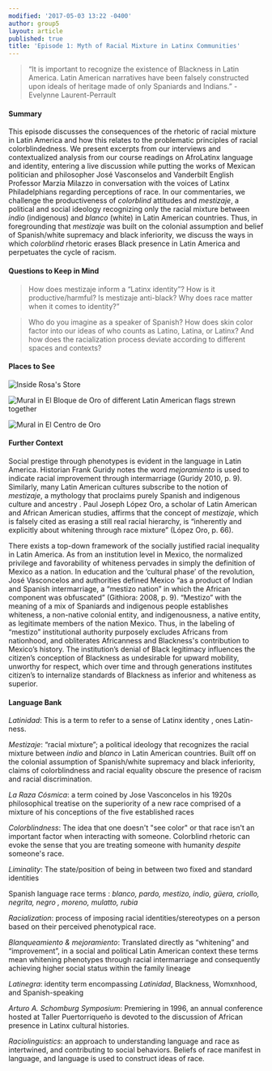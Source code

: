 ```yaml
---
modified: '2017-05-03 13:22 -0400'
author: group5
layout: article
published: true
title: 'Episode 1: Myth of Racial Mixture in Latinx Communities'
---
```

> “It is important to recognize the existence of Blackness in Latin America. Latin American narratives have been falsely constructed upon ideals of heritage made of only Spaniards and Indians.” - Evelynne Laurent-Perrault

#### Summary

This episode discusses the consequences of the rhetoric of racial mixture in Latin America and how this relates to the problematic principles of racial colorblindedness. We present excerpts from our interviews and contextualized analysis from our course readings on AfroLatinx language and identity, entering a live discussion while putting the works of Mexican politician and philosopher José Vasconselos and Vanderbilt English Professor Marzia Milazzo in conversation with the voices of Latinx Philadelphians regarding perceptions of race. In our commentaries, we challenge the productiveness of *colorblind* attitudes and *mestizaje*, a political and social ideology recognizing only the racial mixture between *indio* (indigenous) and *blanco* (white) in Latin American countries. Thus, in foregrounding that *mestizaje* was built on the colonial assumption and belief of Spanish/white supremacy and black inferiority, we discuss the ways in which *colorblind* rhetoric erases Black presence in Latin America and perpetuates the cycle of racism. 

#### Questions to Keep in Mind

> How does mestizaje inform a “Latinx identity”? How is it productive/harmful? Is mestizaje anti-black? Why does race matter when it comes to identity?” 

>Who do you imagine as a speaker of Spanish? How does skin color factor into our ideas of who counts as Latino, Latina, or Latinx? And how does the racialization process deviate according to different spaces and contexts?


#### Places to See

![Inside Rosa's Store]({{site.url}}/images/IMG_0982.JPG)

![Mural in El Bloque de Oro of different Latin American flags strewn together]({{site.url}}/images/20170213_160538.jpg)

![Mural in El Centro de Oro ]({{site.url}}/images/File_002.jpeg)

#### Further Context

Social prestige through phenotypes is evident in the language in Latin America. Historian Frank Guridy notes the word *mejoramiento* is used to indicate racial improvement through intermarriage (Guridy 2010, p. 9). Similarly, many Latin American cultures subscribe to the notion of *mestizaje*, a mythology that proclaims <span class="soundcite" data-url="{{ site.audio }}Evelynne_No_country_without_Africans.mp3" data-start="00000" data-end="25000" data-plays="1"> purely Spanish and indigenous culture and ancestry </span>. Paul Joseph López Oro, a scholar of Latin American and African American studies, affirms that the concept of *mestizaje*, which is falsely cited as erasing a still real racial hierarchy, is “inherently and explicitly about whitening through race mixture” (López Oro, p. 66).

There exists a top-down framework of the socially justified racial inequality in Latin America. As from an institution level in Mexico, the normalized privilege and favorability of whiteness pervades in simply the definition of Mexico as a nation. In education and the ‘cultural phase’ of the revolution, <span class="soundcite" data-url="{{ site.audio }}Evelyne_It_is_important_to_recognize.mp3" data-start="00000" data-end="43000" data-plays="1"> José Vasconcelos and authorities defined Mexico “as a product of Indian and Spanish intermarriage, a “mestizo nation” in which the African component was obfuscated” </span> (Githiora: 2008, p. 9). “Mestizo” with the meaning of a mix of Spaniards and indigenous people establishes whiteness, a non-native colonial entity, and indigenousness, a native entity, as legitimate members of the nation Mexico. Thus, in the labeling of “mestizo” institutional authority purposely excludes Africans from nationhood, and obliterates Africanness and Blackness's contribution to Mexico’s history. The institution’s denial of Black legitimacy influences the citizen’s conception of Blackness as undesirable for upward mobility, unworthy for respect, which over time and through generations institutes citizen’s to internalize standards of Blackness as inferior and whiteness as superior.



#### Language Bank

*Latinidad*: This is a term to refer to a sense of <span class="soundcite" data-url="{{ site.audio }}RosaRivera.mp3" data-start="70000" data-end="84000" data-plays="1"> Latinx identity </span>, ones Latin-ness.


*Mestizaje*: “racial mixture”; a political ideology that recognizes the racial mixture between *indio* and *blanco* in Latin American countries. Built off on the colonial assumption of Spanish/white supremacy and black inferiority, claims of colorblindness and racial equality obscure the presence of racism and racial discrimination. 

*La Raza Cósmica*: a term coined by Jose Vasconcelos in his 1920s philosophical treatise on the superiority of a new race comprised of a mixture of his conceptions of the five established races

*Colorblindness*: The idea that one doesn't "see color" or that race isn't an important factor when interacting with someone. Colorblind rhetoric can evoke the sense that you are treating someone with humanity *despite* someone's race.

*Liminality*: The state/position of being in between two fixed and standard identities

<span class="soundcite" data-url="{{ site.audio }}Rosalyn.mp3" data-start="1134000" data-end="1154000" data-plays="1"> Spanish language race terms </span>: *blanco, pardo, mestizo, indio, güera, criollo, negrita,* <span class="soundcite" data-url="{{ site.audio }}Me_Gritaron_Negra.mp3" data-start="148000" data-end="160000" data-plays="1">*negro*</span> *, moreno, mulatto,* *rubia*


*Racialization*: process of imposing racial identities/stereotypes on a person based on their perceived phenotypical race.

*Blanqueamiento & mejoramiento*: Translated directly as “whitening” and “improvement”, in a social and political Latin American context these terms mean whitening phenotypes through racial intermarriage and consequently achieving higher social status within the family lineage

*Latinegra*: identity term encompassing *Latinidad*, Blackness, Womxnhood, and Spanish-speaking

*Arturo A. Schomburg Symposium*: Premiering in 1996, an annual conference  hosted at Taller Puertorriqueño is devoted to the discussion of <span class="soundcite" data-url="{{ site.audio }}Evelynne_the_erasure_issue_at_stake.mp3" data-start="00000" data-end="12000" data-plays="1"> African presence in Latinx cultural histories.</span>


*Raciolinguistics*: an approach to understanding language and race as intertwined, and contributing to social behaviors. Beliefs of race manifest in language, and language is used to construct ideas of race.
